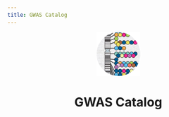 ```yaml
---
title: GWAS Catalog
---
```


<div align="center">
  <img width="100" height="100" src="../../../../assets/imgs/GWAS_Catalog_circle_178x178.png">
  <h1>GWAS Catalog</h1>
</div>
